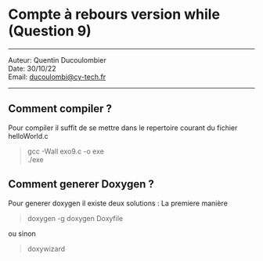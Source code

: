 # Compte à rebours version while (Question 9)
 
---

Auteur: Quentin Ducoulombier  
Date: 30/10/22  
Email: ducoulombi@cy-tech.fr

---

## Comment compiler ?

Pour compiler il suffit de se mettre dans le repertoire courant du fichier helloWorld.c

> gcc -Wall exo9.c -o exe  
> ./exe


## Comment generer Doxygen ?

Pour generer doxygen il existe deux solutions : 
La premiere manière

> doxygen -g
> doxygen Doxyfile

ou sinon 

> doxywizard

